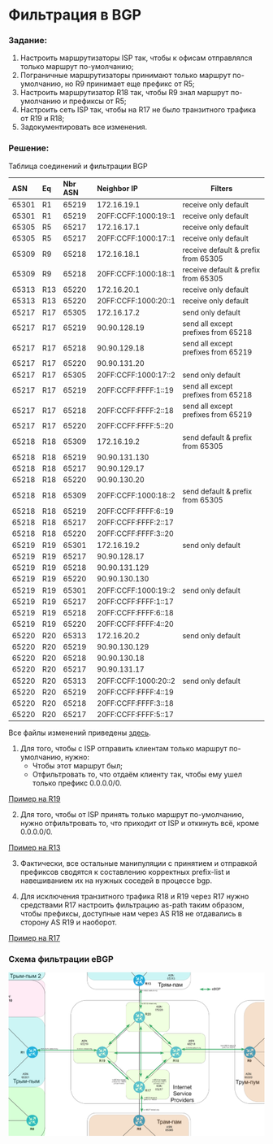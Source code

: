 # Фильтрация в BGP

###  Задание:

  1. Настроить маршрутизаторы ISP так, чтобы к офисам отправлялся только маршрут по-умолчанию;
  2. Пограничные маршрутизаторы принимают только маршрут по-умолчанию, но R9 принимает еще префикс от R5;
  3. Настроить маршрутизатор R18 так, чтобы R9 знал маршрут по-умолчанию и префиксы от R5;
  4. Настроить сеть ISP так, чтобы на R17 не было транзитного трафика от R19 и R18;
  5. Задокументировать все изменения.



###  Решение:

  Таблица соединений и фильтрации BGP

| ASN    | Eq  | Nbr ASN | Neighbor IP          | Filters                             |
|:-------|:----|:--------|:---------------------|-------------------------------------|
| 65301  | R1  | 65219   | 172.16.19.1          | receive only default                |
| 65301  | R1  | 65219   | 20FF:CCFF:1000:19::1 | receive only default                |
| 65305  | R5  | 65217   | 172.16.17.1          | receive only default                |
| 65305  | R5  | 65217   | 20FF:CCFF:1000:17::1 | receive only default                |
| 65309  | R9  | 65218   | 172.16.18.1          | receive default & prefix from 65305 |
| 65309  | R9  | 65218   | 20FF:CCFF:1000:18::1 | receive default & prefix from 65305 |
| 65313  | R13 | 65220   | 172.16.20.1          | receive only default                |
| 65313  | R13 | 65220   | 20FF:CCFF:1000:20::1 | receive only default                |
| 65217  | R17 | 65305   | 172.16.17.2          | send only default                   |
| 65217  | R17 | 65219   | 90.90.128.19         | send all except prefixes from 65218 |
| 65217  | R17 | 65218   | 90.90.129.18         | send all except prefixes from 65219 |
| 65217  | R17 | 65220   | 90.90.131.20         |                                     |
| 65217  | R17 | 65305   | 20FF:CCFF:1000:17::2 | send only default                   |   
| 65217  | R17 | 65219   | 20FF:CCFF:FFFF:1::19 | send all except prefixes from 65218 |
| 65217  | R17 | 65218   | 20FF:CCFF:FFFF:2::18 | send all except prefixes from 65219 |
| 65217  | R17 | 65220   | 20FF:CCFF:FFFF:5::20 |                                     |
| 65218  | R18 | 65309   | 172.16.19.2          | send default & prefix from 65305    |
| 65218  | R18 | 65219   | 90.90.131.130        |                                     |
| 65218  | R18 | 65217   | 90.90.129.17         |                                     |
| 65218  | R18 | 65220   | 90.90.130.20         |                                     |
| 65218  | R18 | 65309   | 20FF:CCFF:1000:18::2 | send default & prefix from 65305    |
| 65218  | R18 | 65219   | 20FF:CCFF:FFFF:6::19 |                                     |
| 65218  | R18 | 65217   | 20FF:CCFF:FFFF:2::17 |                                     |
| 65218  | R18 | 65220   | 20FF:CCFF:FFFF:3::20 |                                     |
| 65219  | R19 | 65301   | 172.16.19.2          | send only default                   |
| 65219  | R19 | 65217   | 90.90.128.17         |                                     |
| 65219  | R19 | 65218   | 90.90.131.129        |                                     |
| 65219  | R19 | 65220   | 90.90.130.130        |                                     |
| 65219  | R19 | 65301   | 20FF:CCFF:1000:19::2 | send only default                   |
| 65219  | R19 | 65217   | 20FF:CCFF:FFFF:1::17 |                                     |
| 65219  | R19 | 65218   | 20FF:CCFF:FFFF:6::18 |                                     |
| 65219  | R19 | 65220   | 20FF:CCFF:FFFF:4::20 |                                     |
| 65220  | R20 | 65313   | 172.16.20.2          | send only default                   |
| 65220  | R20 | 65219   | 90.90.130.129        |                                     |
| 65220  | R20 | 65218   | 90.90.130.18         |                                     |
| 65220  | R20 | 65217   | 90.90.131.17         |                                     |
| 65220  | R20 | 65313   | 20FF:CCFF:1000:20::2 | send only default                   |
| 65220  | R20 | 65219   | 20FF:CCFF:FFFF:4::19 |                                     |
| 65220  | R20 | 65218   | 20FF:CCFF:FFFF:3::18 |                                     |
| 65220  | R20 | 65217   | 20FF:CCFF:FFFF:5::17 |                                     |
  
  Все файлы изменений приведены [здесь](configs/).

  1. Для того, чтобы с ISP отправить клиентам только маршрут по-умолчанию, нужно:
     - Чтобы этот маршрут был;
     - Отфильтровать то, что отдаём клиенту так, чтобы ему ушел только префикс 0.0.0.0/0.

  [Пример на R19](configs/R19)


  2. Для того, чтобы от ISP принять только маршрут по-умолчанию, нужно отфильтровать то, что приходит от ISP и откинуть всё, кроме 0.0.0.0/0.

  [Пример на R13](configs/R13)


  3. Фактически, все остальные манипуляции с принятием и отправкой префиксов сводятся к составлению корректных prefix-list и навешиванием их на нужных соседей в процессе bgp.

  4. Для исключения транзитного трафика R18 и R19 через R17 нужно средствами R17 настроить фильтрацию as-path таким образом, чтобы префиксы, доступные нам через AS R18 не отдавались в сторону AS R19 и наоборот.

  [Пример на R17](configs/R17)

###  Схема фильтрации eBGP

![](bgp_filter.png)
